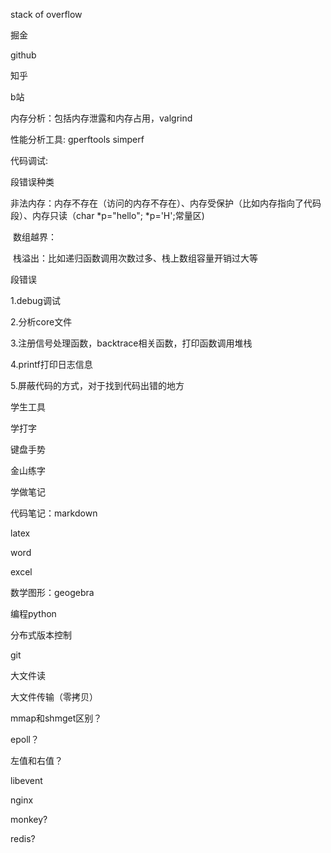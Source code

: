 stack of overflow

掘金

github

知乎

b站



内存分析：包括内存泄露和内存占用，valgrind

性能分析工具:	gperftools simperf

代码调试:

段错误种类

​	非法内存：内存不存在（访问的内存不存在）、内存受保护（比如内存指向了代码段）、内存只读（char *p="hello"; *p='H';常量区)

​	数组越界：

​	栈溢出：比如递归函数调用次数过多、栈上数组容量开销过大等

段错误

1.debug调试

2.分析core文件

3.注册信号处理函数，backtrace相关函数，打印函数调用堆栈



4.printf打印日志信息

5.屏蔽代码的方式，对于找到代码出错的地方



学生工具

学打字

键盘手势

金山练字



学做笔记

代码笔记：markdown

latex

word

excel



数学图形：geogebra



编程python



分布式版本控制

git





大文件读

大文件传输（零拷贝）

mmap和shmget区别？



epoll？

左值和右值？

libevent

nginx

monkey?

redis?

